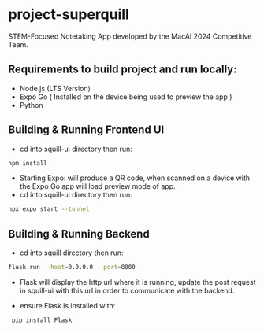 # project-superquill
STEM-Focused Notetaking App developed by the MacAI 2024 Competitive Team.

## Requirements to build project and run locally:
  - Node.js (LTS Version)
  - Expo Go ( Installed on the device being used to preview the app )
  - Python 

## Building & Running Frontend UI 


- cd into squill-ui directory then run:
```sh
npm install
```

- Starting Expo: will produce a QR code, when scanned on a device with the Expo Go app will load preview mode of app.
- cd into squill-ui directory then run: 
```sh
npx expo start --tunnel
```

## Building & Running Backend 
- cd into squill directory then run:


```sh
flask run --host=0.0.0.0 --port=8000
```
- Flask will display the http url where it is running, update the post request in squill-ui with this url in order to communicate with the backend.

- ensure Flask is installed with:

```sh
 pip install Flask
```




